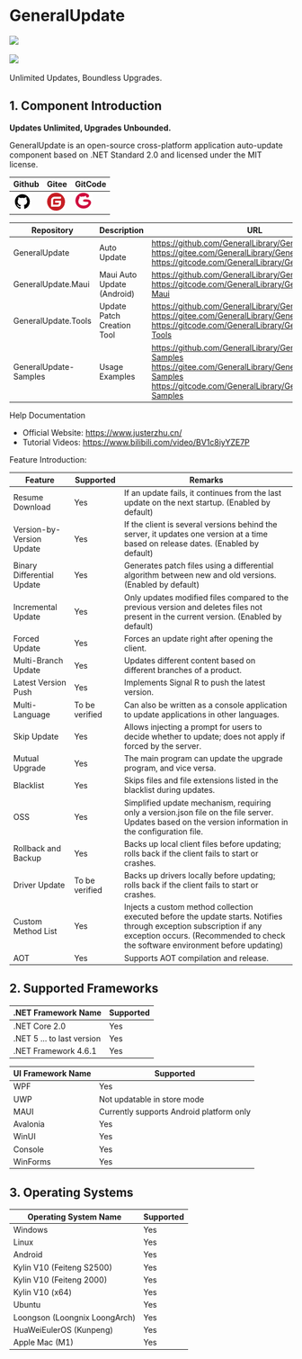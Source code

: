 # GeneralUpdate #
![](https://img.shields.io/github/license/JusterZhu/GeneralUpdate?color=blue)

![](imgs/GeneralUpdate_h.png)

Unlimited Updates, Boundless Upgrades.

## 1. Component Introduction ##

**Updates Unlimited, Upgrades Unbounded.**

GeneralUpdate is an open-source cross-platform application auto-update component based on .NET Standard 2.0 and licensed under the MIT license.

| Github               | Gitee               | GitCode               |
| -------------------- | ------------------- | --------------------- |
| ![](imgs\github.png) | ![](imgs\gitee.png) | ![](imgs\gitcode.jpg) |

| Repository            | Description                | URL                                                          |
| --------------------- | -------------------------- | ------------------------------------------------------------ |
| GeneralUpdate         | Auto Update                | https://github.com/GeneralLibrary/GeneralUpdate<br />https://gitee.com/GeneralLibrary/GeneralUpdate<br />https://gitcode.com/GeneralLibrary/GeneralUpdate |
| GeneralUpdate.Maui    | Maui Auto Update (Android) | https://github.com/GeneralLibrary/GeneralUpdate.Maui<br />https://gitcode.com/GeneralLibrary/GeneralUpdate-Maui |
| GeneralUpdate.Tools   | Update Patch Creation Tool | https://github.com/GeneralLibrary/GeneralUpdate.Tools<br />https://gitee.com/GeneralLibrary/GeneralUpdate.Tools<br />https://gitcode.com/GeneralLibrary/GeneralUpdate-Tools |
| GeneralUpdate-Samples | Usage Examples             | https://github.com/GeneralLibrary/GeneralUpdate-Samples<br />https://gitee.com/GeneralLibrary/GeneralUpdate-Samples<br />https://gitcode.com/GeneralLibrary/GeneralUpdate-Samples |

Help Documentation

- Official Website: https://www.justerzhu.cn/
- Tutorial Videos: https://www.bilibili.com/video/BV1c8iyYZE7P



Feature Introduction:

| Feature                    | Supported      | Remarks                                                      |
| -------------------------- | -------------- | ------------------------------------------------------------ |
| Resume Download            | Yes            | If an update fails, it continues from the last update on the next startup. (Enabled by default) |
| Version-by-Version Update  | Yes            | If the client is several versions behind the server, it updates one version at a time based on release dates. (Enabled by default) |
| Binary Differential Update | Yes            | Generates patch files using a differential algorithm between new and old versions. (Enabled by default) |
| Incremental Update         | Yes            | Only updates modified files compared to the previous version and deletes files not present in the current version. (Enabled by default) |
| Forced Update              | Yes            | Forces an update right after opening the client.             |
| Multi-Branch Update        | Yes            | Updates different content based on different branches of a product. |
| Latest Version Push        | Yes            | Implements Signal R to push the latest version.              |
| Multi-Language             | To be verified | Can also be written as a console application to update applications in other languages. |
| Skip Update                | Yes            | Allows injecting a prompt for users to decide whether to update; does not apply if forced by the server. |
| Mutual Upgrade             | Yes            | The main program can update the upgrade program, and vice versa. |
| Blacklist                  | Yes            | Skips files and file extensions listed in the blacklist during updates. |
| OSS                        | Yes            | Simplified update mechanism, requiring only a version.json file on the file server. Updates based on the version information in the configuration file. |
| Rollback and Backup        | Yes            | Backs up local client files before updating; rolls back if the client fails to start or crashes. |
| Driver Update              | To be verified | Backs up drivers locally before updating; rolls back if the client fails to start or crashes. |
| Custom Method List         | Yes            | Injects a custom method collection executed before the update starts. Notifies through exception subscription if any exception occurs. (Recommended to check the software environment before updating) |
| AOT                        | Yes            | Supports AOT compilation and release.                        |

## 2. Supported Frameworks

| .NET Framework Name        | Supported |
| -------------------------- | --------- |
| .NET Core 2.0              | Yes       |
| .NET 5 ... to last version | Yes       |
| .NET Framework 4.6.1       | Yes       |

| UI Framework Name | Supported                                |
| ----------------- | ---------------------------------------- |
| WPF               | Yes                                      |
| UWP               | Not updatable in store mode              |
| MAUI              | Currently supports Android platform only |
| Avalonia          | Yes                                      |
| WinUI             | Yes                                      |
| Console           | Yes                                      |
| WinForms          | Yes                                      |

## 3. Operating Systems

| Operating System Name         | Supported |
| ----------------------------- | --------- |
| Windows                       | Yes       |
| Linux                         | Yes       |
| Android                       | Yes       |
| Kylin V10 (Feiteng S2500)     | Yes       |
| Kylin V10 (Feiteng 2000)      | Yes       |
| Kylin V10 (x64)               | Yes       |
| Ubuntu                        | Yes       |
| Loongson (Loongnix LoongArch) | Yes       |
| HuaWeiEulerOS (Kunpeng)       | Yes       |
| Apple Mac (M1)                | Yes       |
